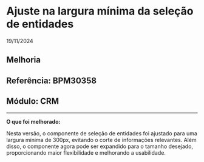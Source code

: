 # Ajuste na largura mínima da seleção de entidades
19/11/2024
## Melhoria
## Referência: BPM30358
## Módulo: CRM
***

**O que foi melhorado:**

Nesta versão, o componente de seleção de entidades foi ajustado para uma largura mínima de 300px, evitando o corte de informações relevantes. Além disso, o componente agora pode ser expandido para o tamanho desejado, proporcionando maior flexibilidade e melhorando a usabilidade.